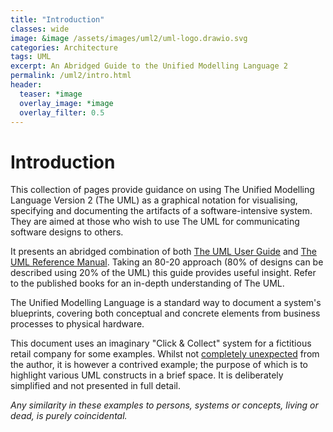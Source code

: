 ```yaml
---
title: "Introduction"
classes: wide
image: &image /assets/images/uml2/uml-logo.drawio.svg
categories: Architecture
tags: UML
excerpt: An Abridged Guide to the Unified Modelling Language 2
permalink: /uml2/intro.html
header:
  teaser: *image
  overlay_image: *image
  overlay_filter: 0.5
---
```

# Introduction

This collection of pages provide guidance on using The Unified Modelling Language Version 2 (The UML) as a graphical notation for visualising, specifying and documenting the artifacts of a software-intensive system. They are aimed at those who wish to use The UML for communicating software designs to others.

It presents an abridged combination of both [The UML User Guide](https://dl.acm.org/doi/book/10.5555/1088874) and [The UML Reference Manual](https://dl.acm.org/doi/10.5555/993859). Taking an 80-20 approach (80% of designs can be described using 20% of the UML) this guide provides useful insight. Refer to the published books for an in-depth understanding of The UML.

The Unified Modelling Language is a standard way to document a system's blueprints, covering both conceptual and concrete elements from business processes to physical hardware.

This document uses an imaginary "Click & Collect" system for a fictitious retail company for some examples. Whilst not [completely unexpected](/general/2021/01/01/Click-and-Collect/) from the author, it is however a contrived example; the purpose of which is to highlight various UML constructs in a brief space. It is deliberately simplified and not presented in full detail.

*Any similarity in these examples to persons, systems or concepts, living or dead, is purely coincidental.*
